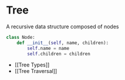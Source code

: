 # Tree

A recursive data structure composed of nodes

```python
class Node:
    def __init__(self, name, children):
        self.name = name
        self.children = children
```

- [[Tree Types]]
- [[Tree Traversal]]